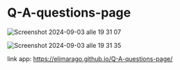 # Q-A-questions-page


![Screenshot 2024-09-03 alle 19 31 07](https://github.com/user-attachments/assets/598196bb-c1fd-439d-ab0a-170f6dac5624)

![Screenshot 2024-09-03 alle 19 31 35](https://github.com/user-attachments/assets/69fe8e2e-1f8e-453b-84a8-cc58a1c61ae7)



link app: https://elimarago.github.io/Q-A-questions-page/
